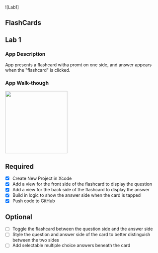 ![Lab1]
## FlashCards

## Lab 1

### App Description
App presents a flashcard witha promt on one side, and answer appears when the "flashcard" is clicked.

### App Walk-though

<img src=https://user-images.githubusercontent.com/60616822/109428572-99283780-79c5-11eb-88d9-07c4fdbee357.gif width=200><br>

## Required
- [X] Create New Project in Xcode
- [X] Add a view for the front side of the flashcard to display the question
- [X] Add a view for the back side of the flashcard to display the answer
- [X] Build in logic to show the answer side when the card is tapped
- [X] Push code to GitHub

## Optional
- [ ] Toggle the flashcard between the question side and the answer side
- [ ] Style the question and answer side of the card to better distinguish between the two sides
- [ ] Add selectable multiple choice answers beneath the card
